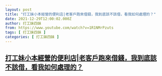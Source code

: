 ```yaml
---
layout: post
title: "打工妹小本經營的便利店|老客戶跑來借錢，我到底該不該借，看我如何處理的？"
date: 2021-12-29T12:00:02.000Z
author: 打工妹四妹
from: https://www.youtube.com/watch?v=1R1NMrPzuts
tags: [ 打工妹四妹 ]
categories: [ 打工妹四妹 ]
---
```

<!--1640779202000-->
[打工妹小本經營的便利店|老客戶跑來借錢，我到底該不該借，看我如何處理的？](https://www.youtube.com/watch?v=1R1NMrPzuts)
------

<div>

</div>
